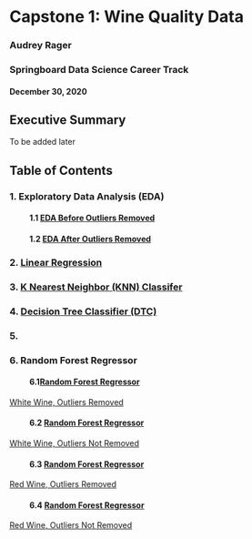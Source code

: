 # Capstone 1: Wine Quality Data
### Audrey Rager
### Springboard Data Science Career Track
#### December 30, 2020

## Executive Summary
To be added later


## Table of Contents
### 1. Exploratory Data Analysis (EDA)
#### &ensp;&ensp;&ensp;&ensp;&ensp;1.1 <a href="https://github.com/ahrager/Springboard/blob/master/Capstone1Project/001a_EDAandDataPrep_Capstone_1_WhiteWineQuality_20201230.ipynb" target="_blank">EDA Before Outliers Removed</a>
#### &ensp;&ensp;&ensp;&ensp;&ensp;1.2 <a href="https://github.com/ahrager/Springboard/blob/master/Capstone1Project/001b_EDAandDataPrep_Capstone_1_WhiteWineQuality_20201230.ipynb" target="_blank">EDA After Outliers Removed</a>
### 2. <a href="https://github.com/ahrager/Springboard/blob/master/Capstone1Project/002_Regression_Capstone_1_WhiteWineQuality_20201230.ipynb" target="_blank">Linear Regression</a>
### 3. <a href="https://github.com/ahrager/Springboard/blob/master/Capstone1Project/003_KNN_Capstone_1_WhiteWineQuality_20201230.ipynb" target="blank">K Nearest Neighbor (KNN) Classifer</a>
### 4. <a href="https://github.com/ahrager/Springboard/blob/master/Capstone1Project/004_DTC%20_Capstone1_WhiteWineQuality_20201230.ipynb" target=_blank>Decision Tree Classifier (DTC)</a>
### 5. <a href=""></a>
### 6. Random Forest Regressor
#### &ensp;&ensp;&ensp;&ensp;&ensp;6.1<a href="https://github.com/ahrager/Springboard/blob/master/Capstone1Project/006a_RandomForestRegressor_Capstone1_WhiteWineQualityOutliersRemoved_20210105.ipynb">Random Forest Regressor
White Wine, Outliers Removed</a>
#### &ensp;&ensp;&ensp;&ensp;&ensp;6.2 <a href="https://github.com/ahrager/Springboard/blob/master/Capstone1Project/006b_RandomForestRegression_OutliersNOTRemoved_Capstone1WhiteWineQuality_20210105.ipynb">Random Forest Regressor
White Wine, Outliers Not Removed</a>
#### &ensp;&ensp;&ensp;&ensp;&ensp;6.3 <a href="https://github.com/ahrager/Springboard/blob/master/Capstone1Project/006c_RandomForestRegression_OutliersRemoved_Capstone1RedWineQuality_20210105.ipynb">Random Forest Regressor
Red Wine, Outliers Removed</a>
#### &ensp;&ensp;&ensp;&ensp;&ensp;6.4 <a href="">Random Forest Regressor
Red Wine, Outliers Not Removed</a>



